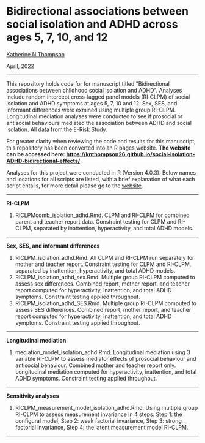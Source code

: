 # Bidirectional associations between social isolation and ADHD across ages 5, 7, 10, and 12
[Katherine N Thompson](https://twitter.com/KTNThompson)

April, 2022

***

This repository holds code for for manuscript titled "Bidirectional associations between childhood social isolation and ADHD". Analyses include random intercept cross-lagged panel models (RI‐CLPM) of social isolation and ADHD symptoms at ages 5, 7, 10 and 12. Sex, SES, and informant differences were exmined using multiple group RI-CLPM. Longitudinal mediation analyses were conducted to see if prosocial or antisocial behaviours mediated the association between ADHD and social isolation. All data from the E-Risk Study. 

For greater clarity when reviewing the code and results for this manuscript, this repository has been converted into an R pages website. **The website can be accessed here: https://knthompson26.github.io/social-isolation-ADHD-bidirectional-effects/** 

Analyses for this project were conducted in R (Version 4.0.3). Below names and locations for all  scripts are listed, with a brief explanation of what each script entails, for more detail please go to the [website](https://knthompson26.github.io/social-isolation-ADHD-bidirectional-effects/). 


***

**RI-CLPM** 

1. RICLPMcomb_isolation_adhd.Rmd. CLPM and RI-CLPM for combined parent and teacher report data. Constraint testing for CLPM and RI-CLPM, separated by inattention, hyperactivity, and total ADHD models. 
                
***


**Sex, SES, and informant differences** 

1. RICLPM_isolation_adhd.Rmd. All CLPM and RI-CLPM run separately for mother and teacher report. Constraint testing for CLPM and RI-CLPM, separated by inattention, hyperactivity, and total ADHD models. 
2. RICLPM_isolation_adhd_sex.Rmd. Multiple group RI-CLPM computed to assess sex differences. Combined report, mother report, and teacher report computed for hyperactivity, inattention, and total ADHD symptoms. Constraint testing applied throughout. 
3. RICLPM_isolation_adhd_SES.Rmd. Multiple group RI-CLPM computed to assess SES differences. Combined report, mother report, and teacher report computed for hyperactivity, inattention, and total ADHD symptoms. Constraint testing applied throughout. 
                
***

**Longitudinal mediation** 

1. mediation_model_isolation_adhd.Rmd. Longitudinal mediation using 3 variable RI-CLPM to assess mediator effects of prosocial behaviour and antisocial behaviour. Combined mother and teacher report only. Longitudinal mediation computed for hyperactivity, inattention, and total ADHD symptoms. Constraint testing applied throughout. 

***

**Sensitivity analyses** 

1. RICLPM_measurement_model_isolation_adhd.Rmd. Using multiple group RI-CLPM to assess measurement invariance in 4 steps. Step 1: the configural model, Step 2: weak factorial invariance, Step 3: strong factorial invariance, Step 4: the latent measurement model RI-CLPM. 

***
